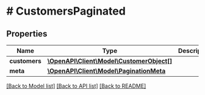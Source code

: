 # # CustomersPaginated

## Properties

Name | Type | Description | Notes
------------ | ------------- | ------------- | -------------
**customers** | [**\OpenAPI\Client\Model\CustomerObject[]**](CustomerObject.md) |  |
**meta** | [**\OpenAPI\Client\Model\PaginationMeta**](PaginationMeta.md) |  |

[[Back to Model list]](../../README.md#models) [[Back to API list]](../../README.md#endpoints) [[Back to README]](../../README.md)

